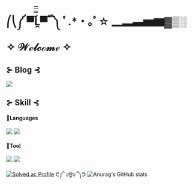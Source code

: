 <p>
 
</p>

# ⎛⎝༼ ▀̿̿Ĺ̯̿̿▀̿ ̿ ༽ ﾟ.*・｡ﾟ☆ ▁▂▃▅▆▓▒░  ✧ 𝒲ℯ𝓁𝒸ℴ𝓂ℯ ✧



## ⊱ Blog ⊰
<p>
 <a href="https://luz315.tistory.com/" target="_blank"><img src="https://img.shields.io/badge/Tistory-DD0B78?style=for-the-badge&logo=Tistory&logoColor=white"/></a>
</p>


## ⊱ Skill ⊰
#### 🥕Languages
<p>
  <img src="https://img.shields.io/badge/Java-007396.svg?&style=for-the-badge&logo=Java&logoColor=white"> 
  <img src="https://img.shields.io/badge/spring-6DB33F?style=for-the-badge&logo=spring&logoColor=white"> 
</p>

#### 🥕Tool
<p>
  <img src="https://img.shields.io/badge/Eclipse%20IDE-2C2255.svg?&style=for-the-badge&logo=Eclipse%20IDE&logoColor=white">
  <img src="https://img.shields.io/badge/Intellijidea-000000?&style=for-the-badge&logo=Intellijidea&logoColor=white">
</p> 


  [![Solved.ac Profile](http://mazassumnida.wtf/api/v2/generate_badge?boj=hermosa65)](https://solved.ac/hermosa65/) ᕦ༼˵ಠਊಠ˵༽ᕤ
   ![Anurag's GitHub stats](https://github-readme-stats.vercel.app/api?username=luz315&theme=dark&show_icons=material-palenight)
